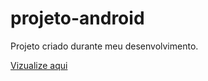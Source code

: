 # projeto-android
 Projeto criado durante meu desenvolvimento.

<a href="https://leonardocorreah.github.io/projeto-android/html/index.html">Vizualize aqui</a>